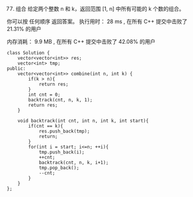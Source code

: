 77. 组合
给定两个整数 n 和 k，返回范围 [1, n] 中所有可能的 k 个数的组合。

你可以按 任何顺序 返回答案。
执行用时：
28 ms
, 在所有 C++ 提交中击败了
21.31%
的用户

内存消耗：
9.9 MB
, 在所有 C++ 提交中击败了
42.08%
的用户


	class Solution {
	    vector<vector<int>> res;
	    vector<int> tmp;
	public:
	    vector<vector<int>> combine(int n, int k) {
	        if(k > n){
	            return res;
	        }
	        int cnt = 0;
	        backtrack(cnt, n, k, 1);
	        return res;
	    }
	
	    void backtrack(int cnt, int n, int k, int start){
	        if(cnt == k){
	            res.push_back(tmp);
	            return;
	        }
	        for(int i = start; i<=n; ++i){
	            tmp.push_back(i);
	            ++cnt;
	            backtrack(cnt, n, k, i+1);
	            tmp.pop_back();
	            --cnt;
	        }
	    }
	};